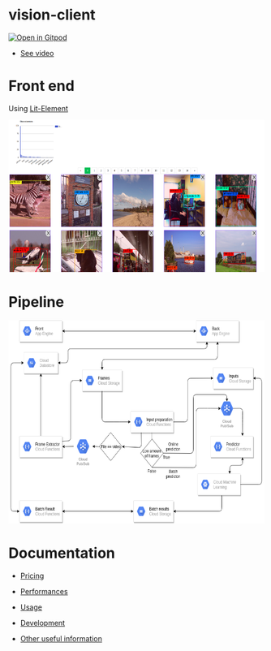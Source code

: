 # vision-client
[![Open in Gitpod](https://gitpod.io/button/open-in-gitpod.svg)](https://gitpod.io/#https://github.com/louis030195/vision-client)


- [See video](https://www.youtube.com/watch?v=b2P8ez4Q68I)
# Front end
Using [Lit-Element](https://lit-element.polymer-project.org/)

<img src="docs/images/example.png" width="600" height="300">

# Pipeline

<img src="docs/images/gcp_pipelinev4.png" width="600" height="400">

# Documentation

- [Pricing](docs/PRICING.md)

- [Performances](docs/PERFORMANCES.md)

- [Usage](docs/USAGE.md)

- [Development](docs/DEVELOPMENT.md)

- [Other useful information](docs/OTHER.md)
